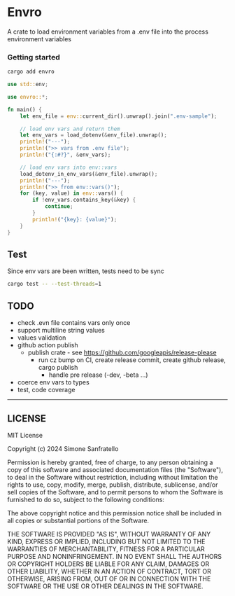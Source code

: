 # Envro

A crate to load environment variables from a .env file into the process environment variables

### Getting started

```bash
cargo add envro
```

```rust
use std::env;

use envro::*;

fn main() {
    let env_file = env::current_dir().unwrap().join(".env-sample");

    // load env vars and return them
    let env_vars = load_dotenv(&env_file).unwrap();
    println!("---");
    println!(">> vars from .env file");
    println!("{:#?}", &env_vars);

    // load env vars into env::vars
    load_dotenv_in_env_vars(&env_file).unwrap();
    println!("---");
    println!(">> from env::vars()");
    for (key, value) in env::vars() {
        if !env_vars.contains_key(&key) {
            continue;
        }
        println!("{key}: {value}");
    }
}
```

## Test

Since env vars are been written, tests need to be sync

```bash
cargo test -- --test-threads=1
```

## TODO

- check .evn file contains vars only once
- support multiline string values
- values validation
- github action publish
  - publish crate - see https://github.com/googleapis/release-please
    - run cz bump on CI, create release commit, create github release, cargo publish
      - handle pre release (-dev, -beta ...)
- coerce env vars to types
- test, code coverage

---

## LICENSE

MIT License

Copyright (c) 2024 Simone Sanfratello

Permission is hereby granted, free of charge, to any person obtaining a copy
of this software and associated documentation files (the "Software"), to deal
in the Software without restriction, including without limitation the rights
to use, copy, modify, merge, publish, distribute, sublicense, and/or sell
copies of the Software, and to permit persons to whom the Software is
furnished to do so, subject to the following conditions:

The above copyright notice and this permission notice shall be included in all
copies or substantial portions of the Software.

THE SOFTWARE IS PROVIDED "AS IS", WITHOUT WARRANTY OF ANY KIND, EXPRESS OR
IMPLIED, INCLUDING BUT NOT LIMITED TO THE WARRANTIES OF MERCHANTABILITY,
FITNESS FOR A PARTICULAR PURPOSE AND NONINFRINGEMENT. IN NO EVENT SHALL THE
AUTHORS OR COPYRIGHT HOLDERS BE LIABLE FOR ANY CLAIM, DAMAGES OR OTHER
LIABILITY, WHETHER IN AN ACTION OF CONTRACT, TORT OR OTHERWISE, ARISING FROM,
OUT OF OR IN CONNECTION WITH THE SOFTWARE OR THE USE OR OTHER DEALINGS IN THE
SOFTWARE.
